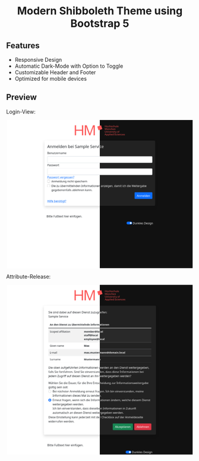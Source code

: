 <h1 align="center">Modern Shibboleth Theme using Bootstrap 5</h1>

## Features

* Responsive Design
* Automatic Dark-Mode with Option to Toggle
* Customizable Header and Footer
* Optimized for mobile devices

## Preview

Login-View:

<img style="max-width: 500px; display: block; margin-left: auto; margin-right: auto;" src="preview/login.png"/>

Attribute-Release:

<img style="max-width: 500px; display: block; margin-left: auto; margin-right: auto;" src="preview/attribute-release.png"/>


